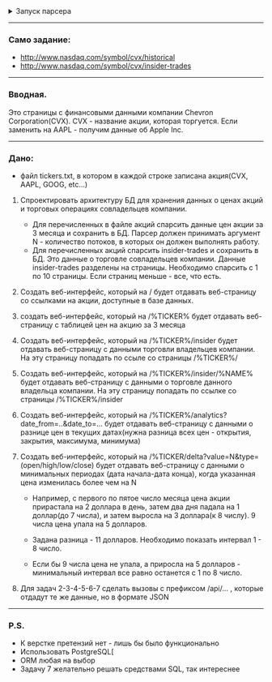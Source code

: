 <details> 
<summary>Запуск парсера</summary>
   Для запуска процесса парсинга необходимо вызвать из папки проекта  
   python manage.py parser (кол-во потоков)
   
   python manage.py parser 10  -  парсер в 10 потоков

</details>

-----------------------------------
### Само задание:
* http://www.nasdaq.com/symbol/cvx/historical
* http://www.nasdaq.com/symbol/cvx/insider-trades
***
### Вводная.
Это страницы с финансовыми данными компании Chevron Corporation(CVX).
CVX - название акции, которая торгуется.
Если заменить на AAPL  - получим данные об Apple Inc.
***
### Дано:
- файл tickers.txt, в котором в каждой строке записана акция(CVX, AAPL, GOOG, etc...)
1. Спроектировать архитектуру БД для хранения данных о ценах акций и торговых операциях совладельцев компании.
    * Для перечисленных в файле акций спарсить данные цен акции за 3 месяца и сохранить в БД. Парсер должен принимать аргумент N - количество потоков, в которых он должен выполнять работу.
    * Для перечисленных акций спарсить insider-trades и сохранить в БД. Это данные о торговле совладельцев компании. Данные insider-trades разделены на страницы. Необходимо спарсить с 1 по 10 страницы. Если страниц меньше - все, что есть.
2. Создать веб-интерфейс, который на / будет отдавать веб-страницу со ссылками на акции, доступные в базе данных.
3. создать веб-интерфейс, который на /%TICKER% будет отдавать веб-страницу с таблицей цен на акцию за 3 месяца
4. Создать веб-интерфейс, который на /%TICKER%/insider будет отдавать веб-страницу с данными торговли владельцев компании.
   На эту страницу попадать по ссыле со страницы /%TICKER%/
5. Создать веб-интерфейс, который на /%TICKER%/insider/%NAME% будет отдавать веб-страницу с данными о торговле данного владельца компании.
   На эту страницу попадать по ссылке со страницы /%TICKER%/insider
6. Создать веб-интерфейс, который на /%TICKER%/analytics?date_from=..&date_to=...
   будет отдавать веб-страницу с данными о разнице цен в текущих датах(нужна разница всех цен - открытия, закрытия, максимума, минимума)
7. Создать веб-интерфейс, который на /%TICKER/delta?value=N&type=(open/high/low/close) будет отдавать веб-страницу с данными о минимальных периодах
   (дата начала-дата конца), когда указанная цена изменилась более чем на N

    * Например, с первого по пятое число месяца цена акции прирастала на 2 доллара в день, затем два дня падала на 1 доллар(до 7 числа),
    и затем выросла на 3 доллара(к 8 числу). 9 числа цена упала на 5 долларов.

    * Задана разница - 11 долларов. Необходимо показать интервал 1 - 8 число.
    * Если бы 9 числа цена не упала, а приросла на 5 долларов - минимальный интервал все равно останется с 1 по 8 число.
8.  Для задач 2-3-4-5-6-7 сделать вызовы с префиксом /api/... , которые отдадут те же данные, но в формате JSON
***
### P.S.
*	К верстке претензий нет - лишь бы было функционально
*	Использовать PostgreSQL[
*	ORM любая на выбор
*	Задачу 7 желательно решать средствами SQL, так интереснее
